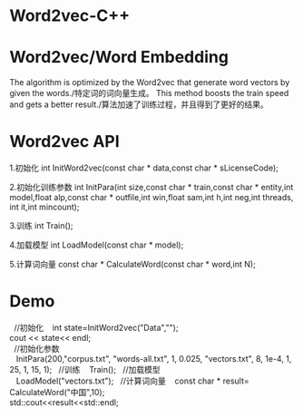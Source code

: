 # Word2vec-C++
# Word2vec/Word Embedding
The algorithm is optimized by the Word2vec that generate word vectors by given the words./特定词的词向量生成。
This method boosts the train speed and gets a better result./算法加速了训练过程，并且得到了更好的结果。

# Word2vec API

1.初始化
int InitWord2vec(const char * data,const char * sLicenseCode);

2.初始化训练参数
int InitPara(int size,const char * train,const char * entity,int model,float alp,const char * outfile,int win,float sam,int h,int neg,int threads, int it,int mincount);

3.训练
int Train();

4.加载模型
int LoadModel(const char * model);

5.计算词向量
const char * CalculateWord(const char * word,int N);

# Demo
    //初始化
    int state=InitWord2vec("Data","");    
    cout << state<< endl;    
    //初始化参数  
    InitPara(200,"corpus.txt", "words-all.txt", 1, 0.025, "vectors.txt", 8, 1e-4, 1, 25, 1, 15, 1);
    //训练
    Train();
    //加载模型  
    LoadModel("vectors.txt");
    //计算词向量
    const char * result= CalculateWord("中国",10);    
    std::cout<<result<<std::endl;
